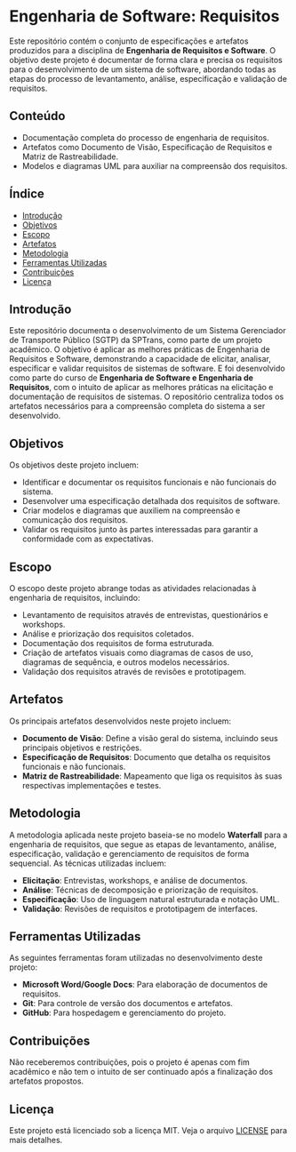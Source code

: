 ﻿# Engenharia de Software: Requisitos

Este repositório contém o conjunto de especificações e artefatos produzidos para a disciplina de **Engenharia de Requisitos e Software**. O objetivo deste projeto é documentar de forma clara e precisa os requisitos para o desenvolvimento de um sistema de software, abordando todas as etapas do processo de levantamento, análise, especificação e validação de requisitos.

## Conteúdo

* Documentação completa do processo de engenharia de requisitos.
* Artefatos como Documento de Visão, Especificação de Requisitos e Matriz de Rastreabilidade.
* Modelos e diagramas UML para auxiliar na compreensão dos requisitos.
  
## Índice

- [Introdução](#introdução)
- [Objetivos](#objetivos)
- [Escopo](#escopo)
- [Artefatos](#artefatos)
- [Metodologia](#metodologia)
- [Ferramentas Utilizadas](#ferramentas-utilizadas)
- [Contribuições](#contribuições)
- [Licença](#licença)

## Introdução

Este repositório documenta o desenvolvimento de um Sistema Gerenciador de Transporte Público (SGTP) da SPTrans, como parte de um projeto acadêmico. O objetivo é aplicar as melhores práticas de Engenharia de Requisitos e Software, demonstrando a capacidade de elicitar, analisar, especificar e validar requisitos de sistemas de software.
E foi desenvolvido como parte do curso de **Engenharia de Software e Engenharia de Requisitos**, com o intuito de aplicar as melhores práticas na elicitação e documentação de requisitos de sistemas. O repositório centraliza todos os artefatos necessários para a compreensão completa do sistema a ser desenvolvido.

## Objetivos

Os objetivos deste projeto incluem:

- Identificar e documentar os requisitos funcionais e não funcionais do sistema.
- Desenvolver uma especificação detalhada dos requisitos de software.
- Criar modelos e diagramas que auxiliem na compreensão e comunicação dos requisitos.
- Validar os requisitos junto às partes interessadas para garantir a conformidade com as expectativas.

## Escopo

O escopo deste projeto abrange todas as atividades relacionadas à engenharia de requisitos, incluindo:

- Levantamento de requisitos através de entrevistas, questionários e workshops.
- Análise e priorização dos requisitos coletados.
- Documentação dos requisitos de forma estruturada.
- Criação de artefatos visuais como diagramas de casos de uso, diagramas de sequência, e outros modelos necessários.
- Validação dos requisitos através de revisões e prototipagem.

## Artefatos

Os principais artefatos desenvolvidos neste projeto incluem:

- **Documento de Visão**: Define a visão geral do sistema, incluindo seus principais objetivos e restrições.
- **Especificação de Requisitos**: Documento que detalha os requisitos funcionais e não funcionais.
- **Matriz de Rastreabilidade**: Mapeamento que liga os requisitos às suas respectivas implementações e testes.

## Metodologia

A metodologia aplicada neste projeto baseia-se no modelo **Waterfall** para a engenharia de requisitos, que segue as etapas de levantamento, análise, especificação, validação e gerenciamento de requisitos de forma sequencial. As técnicas utilizadas incluem:

- **Elicitação**: Entrevistas, workshops, e análise de documentos.
- **Análise**: Técnicas de decomposição e priorização de requisitos.
- **Especificação**: Uso de linguagem natural estruturada e notação UML.
- **Validação**: Revisões de requisitos e prototipagem de interfaces.

## Ferramentas Utilizadas

As seguintes ferramentas foram utilizadas no desenvolvimento deste projeto:

- **Microsoft Word/Google Docs**: Para elaboração de documentos de requisitos.
- **Git**: Para controle de versão dos documentos e artefatos.
- **GitHub**: Para hospedagem e gerenciamento do projeto.

## Contribuições

Não receberemos contribuições, pois o projeto é apenas com fim acadêmico e não tem o intuito de ser continuado após a finalização dos artefatos propostos.

## Licença

Este projeto está licenciado sob a licença MIT. Veja o arquivo [LICENSE](LICENSE) para mais detalhes.
